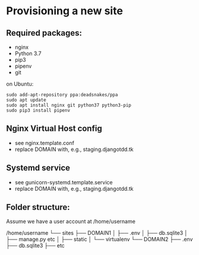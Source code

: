 Provisioning a new site
=======================

## Required packages:

* nginx
* Python 3.7
* pip3
* pipenv
* git

on Ubuntu:

    sudo add-apt-repository ppa:deadsnakes/ppa
    sudo apt update
    sudo apt install nginx git python37 python3-pip
    sudo pip3 install pipenv
   
## Nginx Virtual Host config

* see nginx.template.conf
* replace DOMAIN with, e.g., staging.djangotdd.tk

## Systemd service

* see gunicorn-systemd.template.service
* replace DOMAIN with, e.g., staging.djangotdd.tk

## Folder structure:

Assume we have a user account at /home/username

/home/username
└── sites
    ├── DOMAIN1
    │    ├── .env
    │    ├── db.sqlite3
    │    ├── manage.py etc
    │    ├── static
    │    └── virtualenv
    └── DOMAIN2
         ├── .env
         ├── db.sqlite3
         ├── etc
